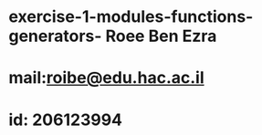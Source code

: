 # exercise-1-modules-functions-generators- Roee Ben Ezra
 
# mail:roibe@edu.hac.ac.il
# id: 206123994